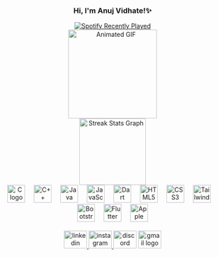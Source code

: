 ###
<div align="center">
  <h3>Hi, I'm Anuj Vidhate!✨</h3>
</div>

<!-- Spotify Recently Played Section -->
<div align="center">
  <a href="https://open.spotify.com/user/31ifto4ecaf7ne7criwa6cydodoa">
    <img src="https://spotify-recently-played-readme.vercel.app/api?user=31ifto4ecaf7ne7criwa6cydodoa&count=1&unique=true" alt="Spotify Recently Played" />
  </a>
</div>

<!-- Fun Animation Section -->
<div align="center">
  <img height="200" src="https://giffiles.alphacoders.com/218/218663.gif" alt="Animated GIF" />
</div>

<!-- Streak Stats Section -->
<div align="center">
  <img src="https://streak-stats.demolab.com?user=Anuj7th-Hokage&locale=en&mode=daily&theme=dracula&hide_border=false&border_radius=5&order=3" height="150" alt="Streak Stats Graph" />
</div>

<!-- Technology Icons Section -->
<div align="center">
  <img src="https://cdn.jsdelivr.net/gh/devicons/devicon/icons/c/c-original.svg" height="40" alt="C logo" />
  <img width="12" />
  <img src="https://cdn.jsdelivr.net/gh/devicons/devicon/icons/cplusplus/cplusplus-original.svg" height="40" alt="C++ logo" />
  <img width="12" />
  <img src="https://cdn.jsdelivr.net/gh/devicons/devicon/icons/java/java-original.svg" height="40" alt="Java logo" />
  <img width="12" />
  <img src="https://cdn.jsdelivr.net/gh/devicons/devicon/icons/javascript/javascript-original.svg" height="40" alt="JavaScript logo" />
  <img width="12" />
  <img src="https://cdn.jsdelivr.net/gh/devicons/devicon/icons/dart/dart-original.svg" height="40" alt="Dart logo" />
  <img width="12" />
  <img src="https://cdn.jsdelivr.net/gh/devicons/devicon/icons/html5/html5-original.svg" height="40" alt="HTML5 logo" />
  <img width="12" />
  <img src="https://cdn.jsdelivr.net/gh/devicons/devicon/icons/css3/css3-original.svg" height="40" alt="CSS3 logo" />
  <img width="12" />
  <img src="https://cdn.jsdelivr.net/gh/devicons/devicon/icons/tailwindcss/tailwindcss-original-wordmark.svg" height="40" alt="Tailwind CSS logo" />
  <img width="12" />
  <img src="https://cdn.jsdelivr.net/gh/devicons/devicon/icons/bootstrap/bootstrap-original.svg" height="40" alt="Bootstrap logo" />
  <img width="12" />
  <img src="https://cdn.jsdelivr.net/gh/devicons/devicon/icons/flutter/flutter-original.svg" height="40" alt="Flutter logo" />
  <img width="12" />
  <img src="https://cdn.simpleicons.org/apple/000000" height="40" alt="Apple logo" />
</div>
   <br>
<div align="center">
  <a href="https://www.linkedin.com/in/anuj-vidhate-2b2694206/" target="_blank">
    <img src="https://raw.githubusercontent.com/maurodesouza/profile-readme-generator/master/src/assets/icons/social/linkedin/default.svg" width="52" height="40" alt="linkedin logo"  />
  </a>
  <a href="https://www.instagram.com/_anuj.vidhate_/" target="_blank">
    <img src="https://raw.githubusercontent.com/maurodesouza/profile-readme-generator/master/src/assets/icons/social/instagram/default.svg" width="52" height="40" alt="instagram logo"  />
  </a>
  <img src="https://raw.githubusercontent.com/maurodesouza/profile-readme-generator/master/src/assets/icons/social/discord/default.svg" width="52" height="40" alt="discord logo"  />
  <a href="anujvidhate01@gmail.com" target="_blank">
    <img src="https://raw.githubusercontent.com/maurodesouza/profile-readme-generator/master/src/assets/icons/social/gmail/default.svg" width="52" height="40" alt="gmail logo"  />
  </a>
</div>

###
